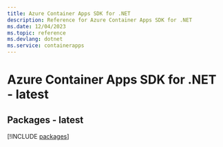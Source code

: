 ```yaml
---
title: Azure Container Apps SDK for .NET
description: Reference for Azure Container Apps SDK for .NET
ms.date: 12/04/2023
ms.topic: reference
ms.devlang: dotnet
ms.service: containerapps
---
```

# Azure Container Apps SDK for .NET - latest
## Packages - latest
[!INCLUDE [packages](container-apps-index.md)]